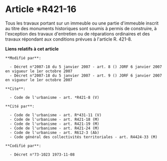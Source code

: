 # Article *R421-16

Tous les travaux portant sur un immeuble ou une partie d'immeuble inscrit au titre des monuments historiques sont soumis à
permis de construire, à l'exception des travaux d'entretien ou de réparations ordinaires et des travaux répondant aux
conditions prévues à l'article R. 421-8.

**Liens relatifs à cet article**

	**Modifié par**:

	  - Décret n°2007-18 du 5 janvier 2007 - art. 8 () JORF 6 janvier 2007 en vigueur le 1er octobre 2007
	  - Décret n°2007-18 du 5 janvier 2007 - art. 9 () JORF 6 janvier 2007 en vigueur le 1er octobre 2007

	**Cite**:

	  - Code de l'urbanisme - art. *R421-8 (V)

	**Cité par**:

	  - Code de l'urbanisme - art. R*431-11 (V)
	  - Code de l'urbanisme - art. R421-18 (M)
	  - Code de l'urbanisme - art. R421-19 (M)
	  - Code de l'urbanisme - art. R421-24 (M)
	  - Code de l'urbanisme - art. R612-3 (Ab)
	  - Code général des collectivités territoriales - art. R4424-33 (M)

	**Codifié par**:

	  - Décret n°73-1023 1973-11-08
